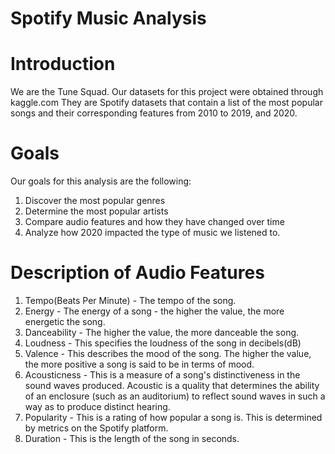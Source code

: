 # Spotify Music Analysis #
# Introduction 
We are the Tune Squad. Our datasets for this project were obtained through kaggle.com
They are Spotify datasets that contain a list of the most popular songs and their corresponding features from 2010 to 2019, and 2020. 

# Goals 
Our goals for this analysis are the following:
1. Discover the most popular genres
2. Determine the most popular artists
3. Compare audio features and how they have changed over time
4. Analyze how 2020 impacted the type of music we listened to.

# Description of Audio Features
1. Tempo(Beats Per Minute) - The tempo of the song.
2. Energy - The energy of a song - the higher the value, the more energetic the song.
3. Danceability - The higher the value, the more danceable the song.
4. Loudness - This specifies the loudness of the song in decibels(dB)
5. Valence - This describes the mood of the song. The higher the value, the more positive a song is said to be in terms of mood.
6. Acousticness - This is a measure of a song's distinctiveness in the sound waves produced. Acoustic is a quality that determines the ability of an enclosure (such as an auditorium) to reflect sound waves in such a way as to produce distinct hearing.
7. Popularity - This is a rating of how popular a song is. This is determined by metrics on the Spotify platform.
8. Duration - This is the length of the song in seconds.

